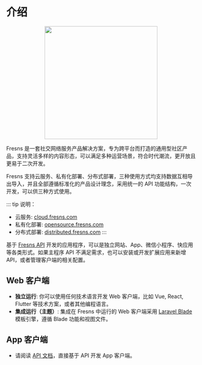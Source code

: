 # 介绍

<p align="center"><img src="https://images.fresns.com/logo-2021.png" width="300"></p>

Fresns 是一套社交网络服务产品解决方案，专为跨平台而打造的通用型社区产品，支持灵活多样的内容形态，可以满足多种运营场景，符合时代潮流，更开放且更易于二次开发。

Fresns 支持云服务、私有化部署、分布式部署，三种使用方式均支持数据互相导出导入，并且全部遵循标准化的产品设计理念，采用统一的 API 功能结构，一次开发，可以供三种方式使用。

::: tip 说明：
- 云服务: [cloud.fresns.com](https://cloud.fresns.com)
- 私有化部署: [opensource.fresns.com](https://opensource.fresns.com)
- 分布式部署: [distributed.fresns.com](https://distributed.fresns.com)
:::

基于 [Fresns API](/api/) 开发的应用程序，可以是独立网站、App、微信小程序、快应用等各类形式。如果主程序 API 不满足需求，也可以安装或开发扩展应用来新增 API，或者管理客户端的相关配置。

## Web 客户端

- **独立运行**: 你可以使用任何技术语言开发 Web 客户端，比如 Vue, React, Flutter 等技术方案，或者其他编程语言。
- **集成运行（主题）**: 集成在 Fresns 中运行的 Web 客户端采用 [Laravel Blade](https://laravel.com/docs/10.x/blade) 模板引擎，遵循 Blade 功能和视图文件。

## App 客户端

- 请阅读 [API 文档](/api/)，直接基于 API 开发 App 客户端。
